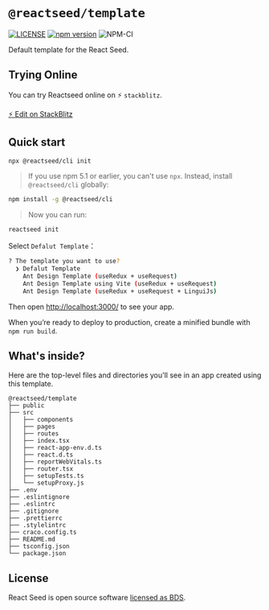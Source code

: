 # `@reactseed/template`

[![LICENSE][license-image]][license-url] [![npm version][npm-image]][npm-url] ![NPM-CI][ci-image]

[npm-image]: https://img.shields.io/npm/v/@reactseed/template.svg
[npm-url]: https://www.npmjs.com/package/@reactseed/template
[license-image]: https://img.shields.io/badge/license-BSD-blue.svg
[license-url]: https://github.com/reactseed/template/blob/master/LICENSE
[ci-image]: https://github.com/reactseed/reactseed/workflows/publish/badge.svg

Default template for the React Seed.

## Trying Online

You can try Reactseed online on ⚡️ `stackblitz`.

[⚡️ Edit on StackBlitz ](https://stackblitz.com/edit/reactseed-template)

## Quick start

```sh
npx @reactseed/cli init
```

> If you use npm 5.1 or earlier, you can't use `npx`. Instead, install `@reactseed/cli` globally:

```sh
npm install -g @reactseed/cli
```

> Now you can run:

```sh
reactseed init
```

Select `Defalut Template`：

```sh
? The template you want to use?
  ❯ Defalut Template
    Ant Design Template (useRedux + useRequest)
    Ant Design Template using Vite (useRedux + useRequest)
    Ant Design Template (useRedux + useRequest + LinguiJs)
```

Then open [http://localhost:3000/](http://localhost:3000/) to see your app.

When you’re ready to deploy to production, create a minified bundle with `npm run build`.

## What's inside?

Here are the top-level files and directories you'll see in an app created using this template.

```
@reactseed/template
├── public
├── src
│   ├── components
│   ├── pages
│   ├── routes
│   ├── index.tsx
│   ├── react-app-env.d.ts
│   ├── react.d.ts
│   ├── reportWebVitals.ts
│   ├── router.tsx
│   ├── setupTests.ts
│   └── setupProxy.js
├── .env
├── .eslintignore
├── .eslintrc
├── .gitignore
├── .prettierrc
├── .stylelintrc
├── craco.config.ts
├── README.md
├── tsconfig.json
└── package.json
```

## License

React Seed is open source software [licensed as BDS](https://github.com/reactseed/template/blob/master/LICENSE).
